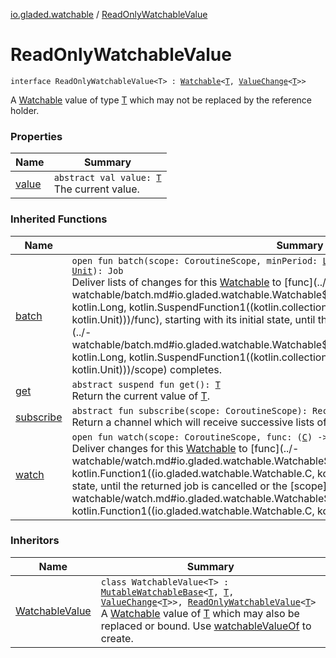 [io.gladed.watchable](../index.md) / [ReadOnlyWatchableValue](./index.md)

# ReadOnlyWatchableValue

`interface ReadOnlyWatchableValue<T> : `[`Watchable`](../-watchable/index.md)`<`[`T`](index.md#T)`, `[`ValueChange`](../-value-change/index.md)`<`[`T`](index.md#T)`>>`

A [Watchable](../-watchable/index.md) value of type [T](index.md#T) which may not be replaced by the reference holder.

### Properties

| Name | Summary |
|---|---|
| [value](value.md) | `abstract val value: `[`T`](index.md#T)<br>The current value. |

### Inherited Functions

| Name | Summary |
|---|---|
| [batch](../-watchable/batch.md) | `open fun batch(scope: CoroutineScope, minPeriod: `[`Long`](https://kotlinlang.org/api/latest/jvm/stdlib/kotlin/-long/index.html)` = 0, func: suspend (`[`List`](https://kotlinlang.org/api/latest/jvm/stdlib/kotlin.collections/-list/index.html)`<`[`C`](../-watchable/index.md#C)`>) -> `[`Unit`](https://kotlinlang.org/api/latest/jvm/stdlib/kotlin/-unit/index.html)`): Job`<br>Deliver lists of changes for this [Watchable](../-watchable/index.md) to [func](../-watchable/batch.md#io.gladed.watchable.Watchable$batch(kotlinx.coroutines.CoroutineScope, kotlin.Long, kotlin.SuspendFunction1((kotlin.collections.List((io.gladed.watchable.Watchable.C)), kotlin.Unit)))/func), starting with its initial state, until the returned job is cancelled or the [scope](../-watchable/batch.md#io.gladed.watchable.Watchable$batch(kotlinx.coroutines.CoroutineScope, kotlin.Long, kotlin.SuspendFunction1((kotlin.collections.List((io.gladed.watchable.Watchable.C)), kotlin.Unit)))/scope) completes. |
| [get](../-watchable/get.md) | `abstract suspend fun get(): `[`T`](../-watchable/index.md#T)<br>Return the current value of [T](../-watchable/index.md#T). |
| [subscribe](../-watchable/subscribe.md) | `abstract fun subscribe(scope: CoroutineScope): ReceiveChannel<`[`List`](https://kotlinlang.org/api/latest/jvm/stdlib/kotlin.collections/-list/index.html)`<`[`C`](../-watchable/index.md#C)`>>`<br>Return a channel which will receive successive lists of changes as they occur. |
| [watch](../-watchable/watch.md) | `open fun watch(scope: CoroutineScope, func: (`[`C`](../-watchable/index.md#C)`) -> `[`Unit`](https://kotlinlang.org/api/latest/jvm/stdlib/kotlin/-unit/index.html)`): Job`<br>Deliver changes for this [Watchable](../-watchable/index.md) to [func](../-watchable/watch.md#io.gladed.watchable.Watchable$watch(kotlinx.coroutines.CoroutineScope, kotlin.Function1((io.gladed.watchable.Watchable.C, kotlin.Unit)))/func), starting with its initial state, until the returned job is cancelled or the [scope](../-watchable/watch.md#io.gladed.watchable.Watchable$watch(kotlinx.coroutines.CoroutineScope, kotlin.Function1((io.gladed.watchable.Watchable.C, kotlin.Unit)))/scope) completes. |

### Inheritors

| Name | Summary |
|---|---|
| [WatchableValue](../-watchable-value/index.md) | `class WatchableValue<T> : `[`MutableWatchableBase`](../-mutable-watchable-base/index.md)`<`[`T`](../-watchable-value/index.md#T)`, `[`T`](../-watchable-value/index.md#T)`, `[`ValueChange`](../-value-change/index.md)`<`[`T`](../-watchable-value/index.md#T)`>>, `[`ReadOnlyWatchableValue`](./index.md)`<`[`T`](../-watchable-value/index.md#T)`>`<br>A [Watchable](../-watchable/index.md) value of [T](../-watchable-value/index.md#T) which may also be replaced or bound. Use [watchableValueOf](../watchable-value-of.md) to create. |
